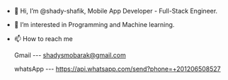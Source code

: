 - 👋 Hi, I’m @shady-shafik, Mobile App Developer - Full-Stack Engineer.

- 👀 I’m interested in Programming and Machine learning.


- 📫 How to reach me 

    
  Gmail     ---  shadysmobarak@gmail.com

  whatsApp ---   https://api.whatsapp.com/send?phone=+201206508527
  
  

<!---
shady-shafik/shady-shafik is a ✨ special ✨ repository because its `README.md` (this file) appears on your GitHub profile.
You can click the Preview link to take a look at your changes.
--->
